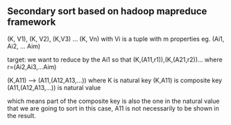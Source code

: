 ## Secondary sort based on hadoop mapreduce framework

(K, V1), (K, V2), (K,V3) ... (K, Vn)
with Vi is a tuple with m properties eg.
(Ai1, Ai2, ... Aim)

target:
we want to reduce by the Ai1 so that (K,(A11,r1)),(K,(A21,r2))... where r=(Ai2,Ai3,...Aim)

(K,A11) --> (A11,(A12,A13,...))
where
K is natural key
(K,A11) is composite key
(A11,(A12,A13,...)) is natural value

which means part of the composite key is also the one in the natural value that we are going to sort
in this case, A11 is not necessarily to be shown in the result.